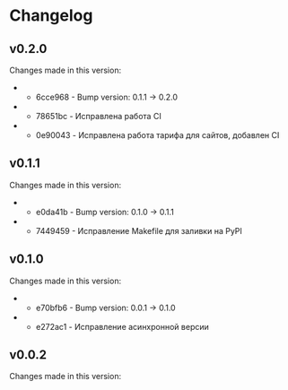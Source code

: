 # Changelog
## v0.2.0

Changes made in this version: 
* * 6cce968 - Bump version: 0.1.1 → 0.2.0
* * 78651bc - Исправлена работа CI
* * 0e90043 - Исправлена работа тарифа для сайтов, добавлен CI
## v0.1.1

Changes made in this version: 
* * e0da41b - Bump version: 0.1.0 → 0.1.1
* * 7449459 - Исправление Makefile для заливки на PyPI
## v0.1.0 
 Changes made in this version: 
* * e70bfb6 - Bump version: 0.0.1 → 0.1.0
* * e272ac1 - Исправление асинхронной версии
## v0.0.2 
 Changes made in this version: 
